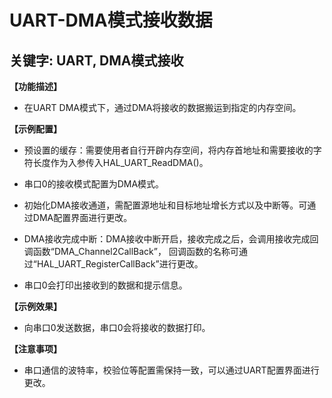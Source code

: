 # UART-DMA模式接收数据
## 关键字: UART, DMA模式接收

**【功能描述】**
+ 在UART DMA模式下，通过DMA将接收的数据搬运到指定的内存空间。

**【示例配置】**
+ 预设置的缓存：需要使用者自行开辟内存空间，将内存首地址和需要接收的字符长度作为入参传入HAL_UART_ReadDMA()。

+ 串口0的接收模式配置为DMA模式。

+ 初始化DMA接收通道，需配置源地址和目标地址增长方式以及中断等。可通过DMA配置界面进行更改。

+ DMA接收完成中断：DMA接收中断开启，接收完成之后，会调用接收完成回调函数“DMA_Channel2CallBack”， 回调函数的名称可通过“HAL_UART_RegisterCallBack”进行更改。

+ 串口0会打印出接收到的数据和提示信息。

**【示例效果】**
+ 向串口0发送数据，串口0会将接收的数据打印。

**【注意事项】**
+ 串口通信的波特率，校验位等配置需保持一致，可以通过UART配置界面进行更改。